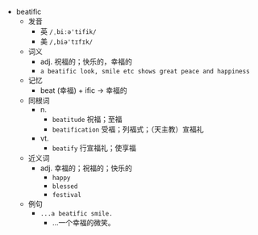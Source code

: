 - beatific
  - 发音
    - 英 `/ˌbiːə'tifik/`
    - 美 `/,biə'tɪfɪk/`
  - 词义
    - adj. 祝福的；快乐的，幸福的
    - `a beatific look, smile etc shows great peace and happiness`
  - 记忆
    - beat (幸福) + ific → 幸福的
  - 同根词
    - n.
      - `beatitude` 祝福；至福
      - `beatification` 受福；列福式；（天主教）宣福礼
    - vt.
      - `beatify` 行宣福礼；使享福
  - 近义词
    - adj. 幸福的；祝福的；快乐的
      - `happy`
      - `blessed`
      - `festival`
  - 例句
    - `...a beatific smile.`
      - ...一个幸福的微笑。

